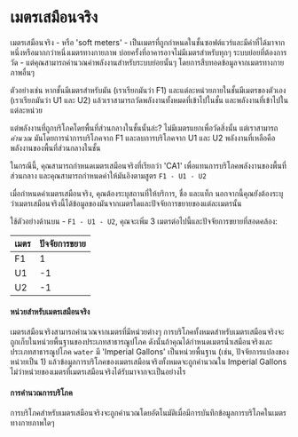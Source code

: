 # เมตรเสมือนจริง

เมตรเสมือนจริง - หรือ 'soft meters' - เป็นเมตรที่ถูกกำหนดในชั้นซอฟต์แวร์และมีค่าที่ได้มาจากหนึ่งหรือมากกว่าหนึ่งเมตรทางกายภาพ บ่อยครั้งที่อาคารอาจไม่มีเมตรสำหรับทุกๆ ระบบย่อยที่ต้องการวัด - แต่คุณสามารถคำนวณค่าพลังงานสำหรับระบบย่อยนั้นๆ โดยการสืบทอดข้อมูลจากเมตรทางกายภาพอื่นๆ

ตัวอย่างเช่น หากชั้นมีเมตรสำหรับมัน (เราเรียกมันว่า F1) และแต่ละหน่วยภายในชั้นมีเมตรของตัวเอง (เราเรียกมันว่า U1 และ U2) แล้วเราสามารถวัดพลังงานทั้งหมดที่เข้าไปในชั้น และพลังงานที่เข้าไปในแต่ละหน่วย

แต่พลังงานที่ถูกบริโภคโดยพื้นที่ส่วนกลางในชั้นนั้นล่ะ? ไม่มีเมตรแยกเพื่อวัดสิ่งนั้น แต่เราสามารถ _คำนวณ_ มันโดยการนำการบริโภคจาก F1 และลบการบริโภคจาก U1 และ U2 พลังงานที่เหลือคือพลังงานของพื้นที่ส่วนกลางในชั้น

ในกรณีนี้, คุณสามารถกำหนดเมตรเสมือนจริงที่เรียกว่า 'CA1' เพื่อแทนการบริโภคพลังงานของพื้นที่ส่วนกลาง และคุณสามารถกำหนดค่าให้มันอิงตามสูตร `F1 - U1 - U2`

เมื่อกำหนดค่าเมตรเสมือนจริง, คุณต้องระบุสถานที่ให้บริการ, ชื่อ และแท็ก นอกจากนี้คุณยังต้องระบุว่าเมตรเสมือนจริงนี้ได้ข้อมูลของมันจากเมตรใดและปัจจัยการขยายของแต่ละเมตรนั้น

ใช้ตัวอย่างด้านบน - `F1 - U1 - U2`, คุณจะเพิ่ม 3 เมตรต่อไปนี้และปัจจัยการขยายที่สอดคล้อง:

| เมตร | ปัจจัยการขยาย |
| ----- | -------------- |
| F1    | 1              |
| U1    | -1             |
| U2    | -1             |

#### หน่วยสำหรับเมตรเสมือนจริง

เมตรเสมือนจริงสามารถคำนวณจากเมตรที่มีหน่วยต่างๆ การบริโภคทั้งหมดสำหรับเมตรเสมือนจริงจะถูกเก็บในหน่วยพื้นฐานของประเภทสาธารณูปโภค ดังนั้นถ้าคุณได้กำหนดเมตรน้ำเสมือนจริงและประเภทสาธารณูปโภค `water` มี 'Imperial Gallons' เป็นหน่วยพื้นฐาน (เช่น, ปัจจัยการแปลงของหน่วยเป็น 1) แล้วข้อมูลการบริโภคของเมตรเสมือนจริงทั้งหมดจะถูกคำนวณใน Imperial Gallons ไม่ว่าหน่วยของเมตรที่เมตรเสมือนจริงได้รับมาจากจะเป็นอย่างไร

#### การคำนวณการบริโภค

การบริโภคสำหรับเมตรเสมือนจริงจะถูกคำนวณโดยอัตโนมัติเมื่อมีการบันทึกข้อมูลการบริโภคในเมตรทางกายภาพใดๆ